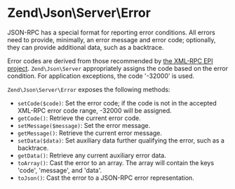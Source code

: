 # Zend\\Json\\Server\\Error

JSON-RPC has a special format for reporting error conditions. All errors need
to provide, minimally, an error message and error code; optionally, they can
provide additional data, such as a backtrace.

Error codes are derived from those recommended by [the XML-RPC EPI project](http://xmlrpc-epi.sourceforge.net/specs/rfc.fault_codes.php).
`Zend\Json\Server` appropriately assigns the code based on the error condition.
For application exceptions, the code '-32000' is used.

`Zend\Json\Server\Error` exposes the following methods:

- `setCode($code)`: Set the error code; if the code is not in the accepted
  XML-RPC error code range, -32000 will be assigned.
- `getCode()`: Retrieve the current error code.
- `setMessage($message)`: Set the error message.
- `getMessage()`: Retrieve the current error message.
- `setData($data)`: Set auxiliary data further qualifying the error, such as a
  backtrace.
- `getData()`: Retrieve any current auxiliary error data.
- `toArray()`: Cast the error to an array. The array will contain the keys
  'code', 'message', and 'data'.
- `toJson()`: Cast the error to a JSON-RPC error representation.
